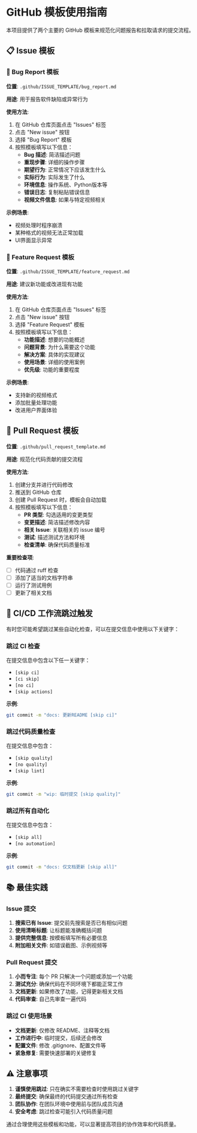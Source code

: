 # GitHub 模板使用指南

本项目提供了两个主要的 GitHub 模板来规范化问题报告和拉取请求的提交流程。

## 📋 Issue 模板

### 🐛 Bug Report 模板

**位置**: `.github/ISSUE_TEMPLATE/bug_report.md`

**用途**: 用于报告软件缺陷或异常行为

**使用方法**:
1. 在 GitHub 仓库页面点击 "Issues" 标签
2. 点击 "New issue" 按钮
3. 选择 "Bug Report" 模板
4. 按照模板填写以下信息：
   - **Bug 描述**: 简洁描述问题
   - **重现步骤**: 详细的操作步骤
   - **期望行为**: 正常情况下应该发生什么
   - **实际行为**: 实际发生了什么
   - **环境信息**: 操作系统、Python版本等
   - **错误日志**: 复制粘贴错误信息
   - **视频文件信息**: 如果与特定视频相关

**示例场景**:
- 视频处理时程序崩溃
- 某种格式的视频无法正常加载
- UI界面显示异常

### 🚀 Feature Request 模板

**位置**: `.github/ISSUE_TEMPLATE/feature_request.md`

**用途**: 建议新功能或改进现有功能

**使用方法**:
1. 在 GitHub 仓库页面点击 "Issues" 标签
2. 点击 "New issue" 按钮
3. 选择 "Feature Request" 模板
4. 按照模板填写以下信息：
   - **功能描述**: 想要的功能概述
   - **问题背景**: 为什么需要这个功能
   - **解决方案**: 具体的实现建议
   - **使用场景**: 详细的使用案例
   - **优先级**: 功能的重要程度

**示例场景**:
- 支持新的视频格式
- 添加批量处理功能
- 改进用户界面体验

## 📝 Pull Request 模板

**位置**: `.github/pull_request_template.md`

**用途**: 规范化代码贡献的提交流程

**使用方法**:
1. 创建分支并进行代码修改
2. 推送到 GitHub 仓库
3. 创建 Pull Request 时，模板会自动加载
4. 按照模板填写以下信息：
   - **PR 类型**: 勾选适用的变更类型
   - **变更描述**: 简洁描述修改内容
   - **相关 Issue**: 关联相关的 issue 编号
   - **测试**: 描述测试方法和环境
   - **检查清单**: 确保代码质量标准

**重要检查项**:
- [ ] 代码通过 ruff 检查
- [ ] 添加了适当的文档字符串
- [ ] 运行了测试用例
- [ ] 更新了相关文档

## 🔄 CI/CD 工作流跳过触发

有时您可能希望跳过某些自动化检查，可以在提交信息中使用以下关键字：

### 跳过 CI 检查
在提交信息中包含以下任一关键字：
- `[skip ci]`
- `[ci skip]`
- `[no ci]`
- `[skip actions]`

**示例**:
```bash
git commit -m "docs: 更新README [skip ci]"
```

### 跳过代码质量检查
在提交信息中包含：
- `[skip quality]`
- `[no quality]`
- `[skip lint]`

**示例**:
```bash
git commit -m "wip: 临时提交 [skip quality]"
```

### 跳过所有自动化
在提交信息中包含：
- `[skip all]`
- `[no automation]`

**示例**:
```bash
git commit -m "docs: 仅文档更新 [skip all]"
```

## 📚 最佳实践

### Issue 提交
1. **搜索已有 Issue**: 提交前先搜索是否已有相似问题
2. **使用清晰标题**: 让标题能准确概括问题
3. **提供完整信息**: 按模板填写所有必要信息
4. **附加相关文件**: 如错误截图、示例视频等

### Pull Request 提交
1. **小而专注**: 每个 PR 只解决一个问题或添加一个功能
2. **测试充分**: 确保代码在不同环境下都能正常工作
3. **文档更新**: 如果修改了功能，记得更新相关文档
4. **代码审查**: 自己先审查一遍代码

### 跳过 CI 使用场景
- **文档更新**: 仅修改 README、注释等文档
- **工作进行中**: 临时提交，后续还会修改
- **配置文件**: 修改 .gitignore、配置文件等
- **紧急修复**: 需要快速部署的关键修复

## ⚠️ 注意事项

1. **谨慎使用跳过**: 只在确实不需要检查时使用跳过关键字
2. **最终提交**: 确保最终的代码提交通过所有检查
3. **团队协作**: 在团队环境中使用前与团队成员沟通
4. **安全考虑**: 跳过检查可能引入代码质量问题

通过合理使用这些模板和功能，可以显著提高项目的协作效率和代码质量。
